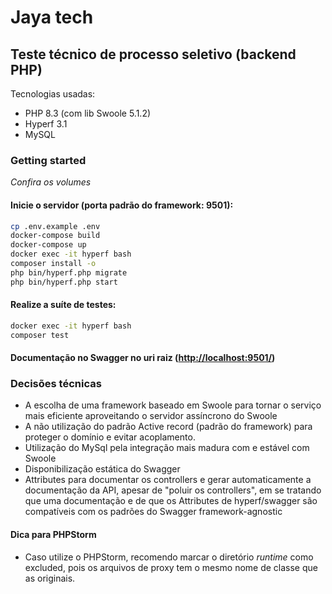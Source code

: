 # Jaya tech
## Teste técnico de processo seletivo (backend PHP)
Tecnologias usadas:

- PHP 8.3 (com lib Swoole 5.1.2)
- Hyperf 3.1
- MySQL

### Getting started
_Confira os volumes_ 

#### Inicie o servidor (porta padrão do framework: 9501):
```bash
cp .env.example .env
docker-compose build
docker-compose up
docker exec -it hyperf bash
composer install -o
php bin/hyperf.php migrate
php bin/hyperf.php start
```

#### Realize a suíte de testes:
```bash
docker exec -it hyperf bash
composer test
```
#### Documentação no Swagger no uri raiz ([http://localhost:9501/]())

### Decisões técnicas
- A escolha de uma framework baseado em Swoole para tornar o serviço mais eficiente aproveitando o servidor assíncrono do Swoole
- A não utilização do padrão Active record (padrão do framework) para proteger o domínio e evitar acoplamento.
- Utilização do MySql pela integração mais madura com e estável com Swoole
- Disponibilização estática do Swagger
- Attributes para documentar os controllers e gerar automaticamente a documentação da API, apesar de "poluir os controllers", em se tratando que uma documentação e de que os Attributes de hyperf/swagger são compatíveis com os padrões do Swagger framework-agnostic

#### Dica para PHPStorm
- Caso utilize o PHPStorm, recomendo marcar o diretório _runtime_ como excluded, pois os arquivos de proxy tem o mesmo nome de classe que as originais.
